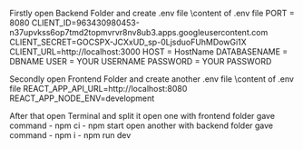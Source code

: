Firstly open Backend Folder and create .env file
\\content of .env file
PORT = 8080
CLIENT_ID=963430980453-n37upvkss6op7tmd2topmvrvr8nv8ub3.apps.googleusercontent.com
CLIENT_SECRET=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
CLIENT_URL=http://localhost:3000
HOST = HostName
DATABASENAME = DBNAME
USER = YOUR USERNAME
PASSWORD = YOUR PASSWORD

Secondly open Frontend Folder and create another .env file
\\content of .env file
REACT_APP_API_URL=http://localhost:8080
REACT_APP_NODE_ENV=development


After that open Terminal and split it
open one with frontend folder
gave command - npm ci
             - npm start
open another with backend folder
gave command - npm i
             - npm run dev
